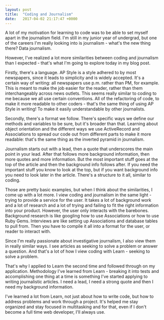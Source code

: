 ```yaml
---
layout: post
title:  "Coding and Journalism"
date:   2017-04-02 21:17:47 +0000
---
```



A lot of my motivation for learning to code was to be able to set myself apart in the journalism field. I'm still in my junior year of undergrad, but one of the careers I'm really looking into is journalism - what's the new thing there? Data journalism. 

However, I've realized a lot more similarities between coding and journalism than I expected - that's what I'm going to explore today in my blog post. 

Firstly, there's a language. AP Style is a style adhered to by most newspapers, since it leads to simplicity and is widely accepted. It's a certain way of writing: all newspapers use p.m. rather than PM, for example. This is meant to make the job easier for the reader, rather than them interchangeably across news outlets. This seems really similar to coding to me because we all use certain conventions. All of the refactoring of code, to make it more readable to other coders - that's the same thing of using AP Style in writing! To make it easily understandable by other journalists. 

Secondly, there's a format we follow. There's specific ways we define our methods and variables to be sure, but it's broader than that. Learning about object orientation and the different ways we use ActiveRecord and Associations to spread our code out from different parts to make it more readable: that's the same thing as the inverted pyramid in journalism. 

Journalism starts out with a lead, then a quote that underscores the main point in your lead. After that follows more background information, then more quotes and more information. But the most important stuff goes at the top of the article and then the background info follows after. If you need the important stuff you know to look at the top, but if you want background info you need to look later in the article. There's a structure to it all, similar to coding.

Those are pretty basic examples, but when I think about the similarities, I come up with a lot more. I view coding and journalism in the same light - trying to provide a service for the user. It takes a lot of background work and a lot of research and a lot of trying and failing to fit the right information into your product. However, the user only interacts with the barebones. Background research is like googling how to use Associations or how to use Ruby Gems. Interviews are like setting up Associations and database tables to pull from. Then you have to compile it all into a format for the user, or reader to interact with.

Since I'm really passionate about investigative journalism, I also view them in really similar ways. I see articles as seeking to solve a problem or answer a question. And that's a lot of how I view coding with Learn - seeking to solve a problem. 

That's why I applied to Learn the second time and followed through on my application. Methodology I've learned from Learn - breaking it into tests and accomplishing one thing at a time is something I've started applying to writing journalistic articles. I need a lead, I need a strong quote and then I need my background information. 

I've learned a lot from Learn, not just about how to write code, but how to address problems and work through a project. It's helped me stay organized and stay focused in multitasking and for that, even if I don't become a full time web developer, I'll always use. 
